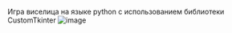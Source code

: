 Игра виселица на языке python с использованием библиотеки CustomTkinter ![image](https://github.com/mazzonn/Viselica/assets/168545197/920624ae-b238-4507-9121-c468cabeab94)
